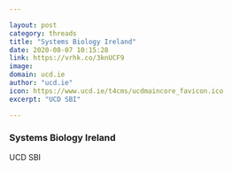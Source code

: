 ```yaml
---

layout: post
category: threads
title: "Systems Biology Ireland"
date: 2020-08-07 10:15:28
link: https://vrhk.co/3knUCF9
image: 
domain: ucd.ie
author: "ucd.ie"
icon: https://www.ucd.ie/t4cms/ucdmaincore_favicon.ico
excerpt: "UCD SBI"

---
```


### Systems Biology Ireland

UCD SBI